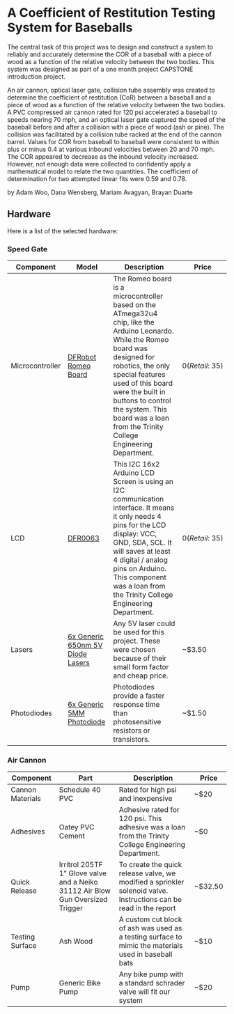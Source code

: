 # A Coefficient of Restitution Testing System for Baseballs

The central task of this project was to design and construct a system to reliably and accurately determine the COR of a baseball with a piece of wood as a function of the relative velocity between the two bodies. This system was designed as part of a one month project CAPSTONE introduction project.

An air cannon, optical laser gate, collision tube assembly was created to determine the coefficient of restitution (CoR) between a baseball and a piece of wood as a function of the relative velocity between the two bodies. A PVC compressed air cannon rated for 120 psi accelerated a baseball to speeds nearing 70 mph, and an optical laser gate captured the speed of the baseball before and after a collision with a piece of wood (ash or pine). The collision was facilitated by a collision tube racked at the end of the cannon barrel. Values for COR from baseball to baseball were consistent to within plus or minus 0.4 at various inbound velocities between 20 and 70 mph. The COR appeared to decrease as the inbound velocity increased. However, not enough data were collected to confidently apply a mathematical model to relate the two quantities. The coefficient of determination for two attempted linear fits were 0.59 and 0.78.

by Adam Woo, Dana Wensberg, Mariam Avagyan, Brayan Duarte

## Hardware

Here is a list of the selected hardware:

### Speed Gate
| Component | Model | Description | Price |
| --- | --- | --- | --- |
| Microcontroller | [DFRobot Romeo Board](https://www.dfrobot.com/product-844.html) | The Romeo board is a microcontroller based on the ATmega32u4 chip, like the Arduino Leonardo. While the Romeo board was designed for robotics, the only special features used of this board were the built in buttons to control the system. This board was a loan from the Trinity College Engineering Department. | $0 (Retail: ~$35) |
| LCD | [DFR0063](https://www.dfrobot.com/product-135.html) | This I2C 16x2 Arduino LCD Screen is using an I2C communication interface. It means it only needs 4 pins for the LCD display: VCC, GND, SDA, SCL. It will saves at least 4 digital / analog pins on Arduino. This component was a loan from the Trinity College Engineering Department. | $0 (Retail: ~$35) |
| Lasers |  [6x Generic 650nm 5V Diode Lasers](http://amzn.to/2hCx2co) | Any 5V laser could be used for this project. These were chosen because of their small form factor and cheap price. | ~$3.50 |
| Photodiodes | [6x Generic 5MM Photodiode](http://amzn.to/2zOcfr7) | Photodiodes provide a faster response time than photosensitive resistors or transistors. | ~$1.50 |

### Air Cannon
| Component | Part | Description | Price |
| --- | --- | --- | --- |
| Cannon Materials | Schedule 40 PVC | Rated for high psi and inexpensive | ~$20 |
| Adhesives | Oatey PVC Cement | Adhesive rated for 120 psi. This adhesive was a loan from the Trinity College Engineering Department. | ~$0 |
| Quick Release | Irritrol 205TF 1” Glove valve and a Neiko 31112 Air Blow Gun Oversized Trigger | To create the quick release valve, we modified a sprinkler solenoid valve. Instructions can be read in the report | ~$32.50 |
| Testing Surface | Ash Wood | A custom cut block of ash was used as a testing surface to mimic the materials used in baseball bats | ~$10 |
| Pump | Generic Bike Pump | Any bike pump with a standard schrader valve will fit our system | ~$20 |
